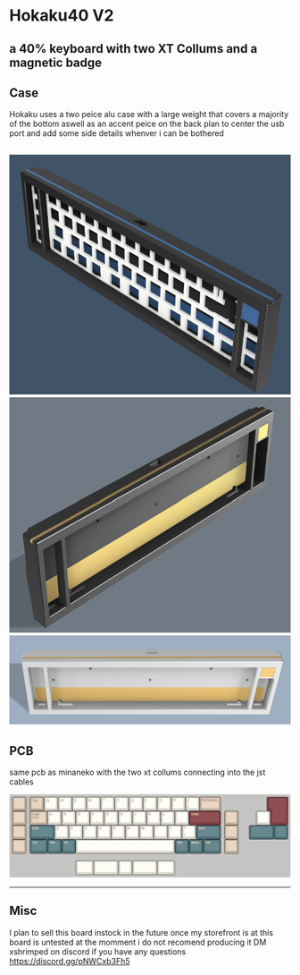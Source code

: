 # Hokaku40 V2
## a 40% keyboard with two XT Collums and a magnetic badge



## Case

Hokaku uses a two peice alu case with a large weight that covers a majority of the bottom aswell as an accent peice on the back 
plan to center the usb port and add some side details whenver i can be bothered 

![alt text](https://github.com/ShrimpedKeyboard/Hokaku40/blob/main/Gallery/Case%201.png?raw=true)
![alt text](https://github.com/ShrimpedKeyboard/Hokaku40/blob/main/Gallery/Case%203.png?raw=true)
![alt text](https://github.com/ShrimpedKeyboard/Hokaku40/blob/main/Gallery/Case%205.png?raw=true)
 --- 

## PCB

same pcb as minaneko with  the two xt collums connecting into the jst cables

![alt text](https://github.com/ShrimpedKeyboard/Hokaku40/blob/main/KLE/Hokaku%20V2.png?raw=true)

 --- 

## Misc
I plan to sell this board instock in the future once my storefront is at 
this board is untested at the momment i do not recomend producing it 
DM xshrimped on discord if you have any questions
https://discord.gg/pNWCxb3Fh5
